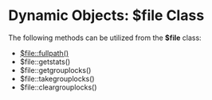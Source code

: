 # Dynamic Objects: $file Class

<PageHeader />

The following methods can be utilized from the **$file** class:

- [\$file::fullpath()](../class-method-$filefullpath()/README.md)
- $file::getstats()
- $file::getgrouplocks()
- $file::takegrouplocks()
- $file::cleargrouplocks()

  
<PageFooter />
